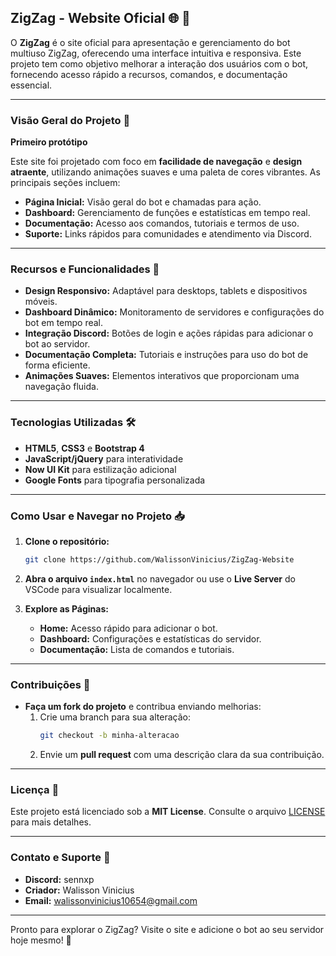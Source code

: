 ## **ZigZag - Website Oficial 🌐 🐊**  

O **ZigZag** é o site oficial para apresentação e gerenciamento do bot multiuso ZigZag, oferecendo uma interface intuitiva e responsiva. Este projeto tem como objetivo melhorar a interação dos usuários com o bot, fornecendo acesso rápido a recursos, comandos, e documentação essencial.  

---

### **Visão Geral do Projeto** 📝  

**Primeiro protótipo**

Este site foi projetado com foco em **facilidade de navegação** e **design atraente**, utilizando animações suaves e uma paleta de cores vibrantes. As principais seções incluem:  
- **Página Inicial:** Visão geral do bot e chamadas para ação.  
- **Dashboard:** Gerenciamento de funções e estatísticas em tempo real.  
- **Documentação:** Acesso aos comandos, tutoriais e termos de uso.  
- **Suporte:** Links rápidos para comunidades e atendimento via Discord.  

---

### **Recursos e Funcionalidades** 🚀  
- **Design Responsivo:** Adaptável para desktops, tablets e dispositivos móveis.  
- **Dashboard Dinâmico:** Monitoramento de servidores e configurações do bot em tempo real.  
- **Integração Discord:** Botões de login e ações rápidas para adicionar o bot ao servidor.  
- **Documentação Completa:** Tutoriais e instruções para uso do bot de forma eficiente.  
- **Animações Suaves:** Elementos interativos que proporcionam uma navegação fluida.  

---

### **Tecnologias Utilizadas** 🛠️  
- **HTML5**, **CSS3** e **Bootstrap 4**  
- **JavaScript/jQuery** para interatividade  
- **Now UI Kit** para estilização adicional  
- **Google Fonts** para tipografia personalizada  

---

### **Como Usar e Navegar no Projeto** 📥  
1. **Clone o repositório:**  
   ```bash
   git clone https://github.com/WalissonVinicius/ZigZag-Website
   ```
2. **Abra o arquivo `index.html`** no navegador ou use o **Live Server** do VSCode para visualizar localmente.  

3. **Explore as Páginas:**  
   - **Home:** Acesso rápido para adicionar o bot.  
   - **Dashboard:** Configurações e estatísticas do servidor.  
   - **Documentação:** Lista de comandos e tutoriais.  

---

### **Contribuições** 🤝  
- **Faça um fork do projeto** e contribua enviando melhorias:  
   1. Crie uma branch para sua alteração:  
      ```bash
      git checkout -b minha-alteracao
      ```  
   2. Envie um **pull request** com uma descrição clara da sua contribuição.  

---

### **Licença** 📄  
Este projeto está licenciado sob a **MIT License**. Consulte o arquivo [LICENSE](./LICENSE) para mais detalhes.  

---

### **Contato e Suporte** 📧  
- **Discord:** sennxp
- **Criador:** Walisson Vinicius  
- **Email:** walissonvinicius10654@gmail.com  

---

Pronto para explorar o ZigZag? Visite o site e adicione o bot ao seu servidor hoje mesmo! 🚀

